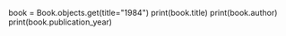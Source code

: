 book = Book.objects.get(title="1984") print(book.title) print(book.author) print(book.publication_year)